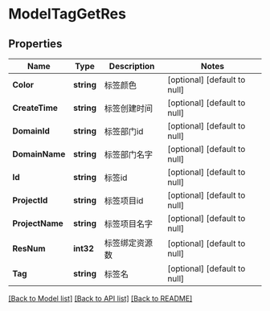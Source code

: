 # ModelTagGetRes

## Properties
Name | Type | Description | Notes
------------ | ------------- | ------------- | -------------
**Color** | **string** | 标签颜色 | [optional] [default to null]
**CreateTime** | **string** | 标签创建时间 | [optional] [default to null]
**DomainId** | **string** | 标签部门id | [optional] [default to null]
**DomainName** | **string** | 标签部门名字 | [optional] [default to null]
**Id** | **string** | 标签id | [optional] [default to null]
**ProjectId** | **string** | 标签项目id | [optional] [default to null]
**ProjectName** | **string** | 标签项目名字 | [optional] [default to null]
**ResNum** | **int32** | 标签绑定资源数 | [optional] [default to null]
**Tag** | **string** | 标签名 | [optional] [default to null]

[[Back to Model list]](../README.md#documentation-for-models) [[Back to API list]](../README.md#documentation-for-api-endpoints) [[Back to README]](../README.md)


